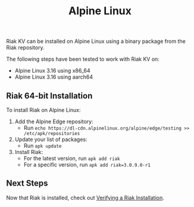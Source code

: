 ﻿---
title_supertext: "Installing on"
title: "Alpine Linux"
description: "installing Riak on Alpine Linux"
project: "riak_kv"
project_version: "3.0.9"
lastmod: 2021-11-12T00:00:00-00:00
sitemap:
  priority: 0.2
menu:
  riak_kv-3.0.9:
    name: "Alpine Linux"
    identifier: "installing_alpine_linux"
    weight: 301
    parent: "installing"
toc: true
since: 3.0.9
version_history:
  in: "3.0.9+"
aliases:
  - /riak/3.0.9/ops/building/installing/installing-on-alpine-linux
  - /riak/kv/3.0.9/ops/building/installing/installing-on-alpine-linux
  - /riak/3.0.9/installing/alpine-linux/
  - /riak/kv/3.0.9/installing/alpine-linux/
---

[security index]: {{<baseurl>}}riak/kv/3.0.9/using/security/
[install source erlang]: {{<baseurl>}}riak/kv/3.0.9/setup/installing/source/erlang
[install verify]: {{<baseurl>}}riak/kv/3.0.9/setup/installing/verify

Riak KV can be installed on Alpine Linux using a binary
package from the Riak repository.

The following steps have been tested to work with Riak KV on:

* Alpine Linux 3.16 using x86_64
* Alpine Linux 3.16 using aarch64

## Riak 64-bit Installation

To install Riak on Alpine Linux:

1. Add the Alpine Edge repository:
   * Run `echo https://dl-cdn.alpinelinux.org/alpine/edge/testing >> /etc/apk/repositories`
2. Update your list of packages:
   * Run `apk update`
3. Install Riak:
   * For the latest version, run `apk add riak`
   * For a specific version, run `apk add riak=3.0.9.0-r1`

## Next Steps

Now that Riak is installed, check out [Verifying a Riak Installation][install verify].
